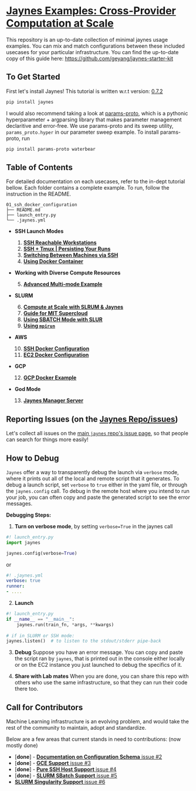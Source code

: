 # [Jaynes Examples: Cross-Provider Computation at Scale](https://github.com/geyang/jaynes-starter-kit)

This repository is an up-to-date collection of minimal jaynes usage examples. You can mix and match configurations between these included usecases for your particular infrastructure. You can find the up-to-date copy of this guide here: https://github.com/geyang/jaynes-starter-kit

## To Get Started

First let's install Jaynes! This tutorial is written w.r.t version: [0.7.2](https://github.com/geyang/jaynes/releases/tag/0.7.2)

```bash
pip install jaynes
```

I would also recommend taking a look at [params-proto](https://github.com/geyang/params_proto), which is a pythonic  hyperparameter + argparsing library that makes parameter management declaritive and error-free. We use params-proto and its sweep utility, `params_proto.hyper` in our parameter sweep example. To install params-proto, run

```bash
pip install params-proto waterbear
```

## Table of Contents

For detailed documentation on each usecases, refer to the in-dept tutorial bellow. Each folder contains a complete example. To run, follow the instruction in the README.

```
01_ssh_docker_configuration
├── README.md
├── launch_entry.py
└── .jaynes.yml
```

- **SSH Launch Modes**
  
    1. [**SSH Reachable Workstations**](00_ssh_reachable_machine/README.md)
    2. [**SSH + Tmux | Persisting Your Runs**](00_ssh_tmux_reachable_machine/README.md)
    3. [**Switching Between Machines via SSH**](03_multiple_ssh_reacheable_machines/README.md)
    4. [**Using Docker Container**](01_ssh_docker_configuration/README.md)
- **Working with Diverse Compute Resources**
  
    5. [**Advanced Multi-mode Example**](05_muti-mode_advanced_config/README.md)
- **SLURM**
  
    6. [**Compute at Scale with SLRUM & Jaynes**](04_slurm_configuration/README.md)
    7. [**Guide for MIT Supercloud**](07_supercloud_setup/README.md)
    8. [**Using SBATCH Mode with SLUR**](09_sbatch_mode/README.md)
    9. [**Using `mpirun`**](08_using_mpirun/README.md)
- **AWS**
  
    10. [**SSH Docker Configuration**](01_ssh_docker_configuration/README.md)
    11. [**EC2 Docker Configuration**](02_ec2_docker_guide/README.md)
- **GCP**
  
    12. [**GCP Docker Example**](10_gcp_docker_example/README.md)
- **God Mode**
  
    13. [**Jaynes Manager Server**](06_jaynes_manager/README.md)

## Reporting Issues (on the [Jaynes Repo/issues](https://github.com/geyang/jaynes/issues))

Let's collect all issues on the [main `jaynes` repo's issue page](https://github.com/geyang/jaynes/issues), so that
people can search for things more easily!

## How to Debug

`Jaynes` offer a way to transparently debug the launch via `verbose` mode, where it prints out all of the local and remote script that it generates. To debug a launch script, set `verbose` to `true` either in the yaml file, or through the `jaynes.config` call. To debug in the remote host where you intend to run your job, you can often copy and paste the generated script
to see the error messages.

**Debugging Steps:**

1. **Turn on verbose mode**, by setting `verbose=True` in the jaynes call

  ```python
  #! launch_entry.py
  import jaynes
  
  jaynes.config(verbose=True)
  ```

  or 

  ```yaml
  #! .jaynes.yml
  verbose: true
  runner:
  - ....
  ```

2. **Launch**

  ```python
  #! launch_entry.py
  if __name__ == "__main__":
      jaynes.run(train_fn, *args, **kwargs)
   
  # if in SLURM or SSH mode:
  jaynes.listen()  # to listen to the stdout/stderr pipe-back
  ```

3. **Debug** Suppose you have an error message. You can copy and paste the script ran
   by `jaynes`, that is printed out in the console either locally or on the EC2 instance
   you just launched to debug the specifics of it.

4. **Share with Lab mates** When you are done, you can share this repo with others
   who use the same infrastructure, so that they can run their code there too.

## Call for Contributors

Machine Learning infrastructure is an evolving problem, and would take
the rest of the community to maintain, adopt and standardize.

Below are a few areas that current stands in need to contributions: (now mostly done)

- [**done**] - [**Documentation on Configuration Schema** issue #2](issues/2)
- [**done**] - [**GCE Support** issue #3](issues/3)
- [**done**] - [**Pure SSH Host Support** issue #4](issues/4)
- [**done**] - [**SLURM SBatch Support** issue #5](issues/5)
- [**SLURM Singularity Support** issue #6](issues/6)

